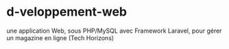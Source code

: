 # d-veloppement-web
une application Web, sous PHP/MySQL avec Framework Laravel, pour gérer un magazine en ligne (Tech Horizons)
